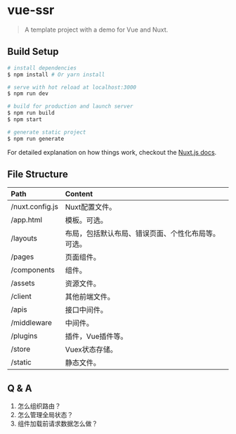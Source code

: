 # vue-ssr

> A template project with a demo for Vue and Nuxt.

## Build Setup

``` bash
# install dependencies
$ npm install # Or yarn install

# serve with hot reload at localhost:3000
$ npm run dev

# build for production and launch server
$ npm run build
$ npm start

# generate static project
$ npm run generate
```

For detailed explanation on how things work, checkout the [Nuxt.js docs](https://github.com/nuxt/nuxt.js).

## File Structure

| Path | Content |
| :--- | :--- |
| /nuxt.config.js | Nuxt配置文件。 |
| /app.html | 模板。可选。 |
| /layouts | 布局，包括默认布局、错误页面、个性化布局等。可选。 |
| /pages | 页面组件。 |
| /components | 组件。 |
| /assets | 资源文件。 |
| /client | 其他前端文件。 |
| /apis | 接口中间件。 |
| /middleware | 中间件。 |
| /plugins | 插件，Vue插件等。 |
| /store | Vuex状态存储。 |
| /static | 静态文件。 |

## Q & A

1. 怎么组织路由？
1. 怎么管理全局状态？
1. 组件加载前请求数据怎么做？
